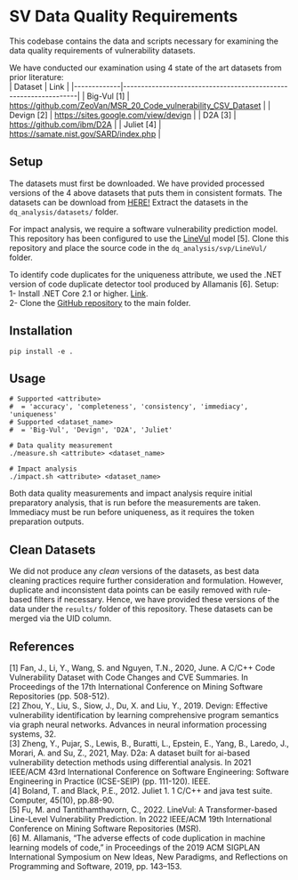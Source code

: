# SV Data Quality Requirements

This codebase contains the data and scripts necessary for examining the data quality requirements of vulnerability datasets.

We have conducted our examination using 4 state of the art datasets from prior literature:  
| Dataset     | Link                                                            |
|-------------|-----------------------------------------------------------------|
| Big-Vul [1] | https://github.com/ZeoVan/MSR_20_Code_vulnerability_CSV_Dataset |
| Devign [2]  | https://sites.google.com/view/devign                            |
| D2A [3]     | https://github.com/ibm/D2A                                      |
| Juliet [4]  | https://samate.nist.gov/SARD/index.php                          |

## Setup

The datasets must first be downloaded. We have provided processed versions of the 4 above datasets that puts them in consistent formats. The datasets can be download from [HERE!](https://drive.google.com/file/d/1mVAPLd7VFasNpB-Dfhb8JbjIiwQAioqA/view?usp=sharing) Extract the datasets in the `dq_analysis/datasets/` folder.  

For impact analysis, we require a software vulnerability prediction model. This repository has been configured to use the [LineVul](https://github.com/awsm-research/LineVul) model [5]. Clone this repository and place the source code in the `dq_analysis/svp/LineVul/` folder.  

To identify code duplicates for the uniqueness attribute, we used the .NET version of code duplicate detector tool produced by Allamanis [6]. Setup:  
1-	Install .NET Core 2.1 or higher. [Link](https://dotnet.microsoft.com/en-us/download/dotnet/6.0).  
2-	Clone the [GitHub repository](https://github.com/Microsoft/near-duplicate-code-detector) to the main folder.  

## Installation
```
pip install -e .
```

## Usage
```
# Supported <attribute>
#  = 'accuracy', 'completeness', 'consistency', 'immediacy', 'uniqueness'
# Supported <dataset_name>
#  = 'Big-Vul', 'Devign', 'D2A', 'Juliet'

# Data quality measurement
./measure.sh <attribute> <dataset_name>

# Impact analysis
./impact.sh <attribute> <dataset_name>
```

Both data quality measurements and impact analysis require initial preparatory analysis, that is run before the measurements are taken. Immediacy must be run before uniqueness, as it requires the token preparation outputs.  

## Clean Datasets
We did not produce any _clean_ versions of the datasets, as best data cleaning practices require further consideration and formulation. However, duplicate and inconsistent data points can be easily removed with rule-based filters if necessary. Hence, we have provided these versions of the data under the `results/` folder of this repository. These datasets can be merged via the UID column.  


## References
[1] Fan, J., Li, Y., Wang, S. and Nguyen, T.N., 2020, June. A C/C++ Code Vulnerability Dataset with Code Changes and CVE Summaries. In Proceedings of the 17th International Conference on Mining Software Repositories (pp. 508-512).  
[2] Zhou, Y., Liu, S., Siow, J., Du, X. and Liu, Y., 2019. Devign: Effective vulnerability identification by learning comprehensive program semantics via graph neural networks. Advances in neural information processing systems, 32.  
[3] Zheng, Y., Pujar, S., Lewis, B., Buratti, L., Epstein, E., Yang, B., Laredo, J., Morari, A. and Su, Z., 2021, May. D2a: A dataset built for ai-based vulnerability detection methods using differential analysis. In 2021 IEEE/ACM 43rd International Conference on Software Engineering: Software Engineering in Practice (ICSE-SEIP) (pp. 111-120). IEEE.  
[4] Boland, T. and Black, P.E., 2012. Juliet 1. 1 C/C++ and java test suite. Computer, 45(10), pp.88-90.  
[5] Fu, M. and Tantithamthavorn, C., 2022. LineVul: A Transformer-based Line-Level Vulnerability Prediction. In 2022 IEEE/ACM 19th International Conference on Mining Software Repositories (MSR).  
[6] M. Allamanis, “The adverse effects of code duplication in machine learning models of code,” in Proceedings of the 2019 ACM SIGPLAN International Symposium on New Ideas, New Paradigms, and Reflections on Programming and Software, 2019, pp. 143–153.
